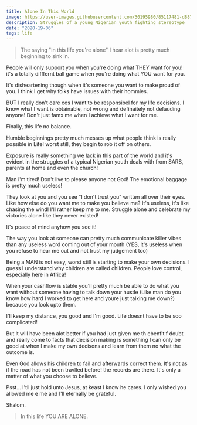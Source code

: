 ```yaml
---
title: Alone In This World
image: https://user-images.githubusercontent.com/30195980/85117481-d8876d00-b216-11ea-8ca7-f2e3e902c541.jpg
description: Struggles of a young Nigerian youth fighting stereotype
date: "2020-19-06"
tags: life
---
```


> The saying "In this life you're alone" I hear alot is pretty much beginning to sink in.

People will only support you when you're doing what THEY want for you! it's a totally difffernt ball game when you're doing what YOU want for you.

It's disheartening though when it's someone you want to make proud of you. I think I get why folks have issues with their hommies.

BUT I really don't care cos I want to be responsibel for my life decisions. I know what I want is obtainable, not wrong and definaitely not defauding anyone! Don't just famx me when I achieve what I want for me.

Finally, this life no balance.

Humble beginnings pretty much messes up what people think is really possible in Life! worst still, they begin to rob it off on others.

Exposure is really something we lack in this part of the world and it's evident in the struggles of a typical Nigerian youth deals with from SARS, parents at home and even the church!

Man i'm tired! Don't live to please anyone not God! The emotional baggage is pretty much useless!

They look at you and you see "I don't trust you" written all over their eyes. Like how else do you want me to make you believe me? It's useless, it's like chasing the wind! I'll rather keep me to me. Struggle alone and celebrate my victories alone like they never existed!

It's peace of mind anyhow you see it!

The way you look at someone can pretty much communicate killer vibes than any useless word coming out of your mouth (YES, it's useless when you refuse to hear me out and not trust my judgement too)

Being a MAN is not easy, worst still is starting to make your own decisions. I guess I understand why children are called children. People love control, especially here in Africa!

When your cashflow is stable you'll pretty much be able to do what you want without someone having to talk down your hustle (Like man do you know how hard I worked to get here and youre just talking me down?) because you look upto them.

I'll keep my distance, you good and I'm good. Life doesnt have to be soo complicated!

But it will have been alot better if you had just given me th ebenfit f doubt and really come to facts that decision making is something I can only be good at when I make my own decisons and learn from them no what the outcome is.

Even God allows his children to fail and afterwards correct them. It's not as if the road has not been travlled before! the records are there. It's only a matter of what you choose to believe.

Psst... I'tll just hold unto Jesus, at keast I know he cares. I only wished you allowed me e me and I'll eternally be grateful.

Shalom.

> In this life YOU ARE ALONE.